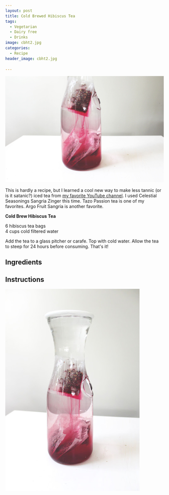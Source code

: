 ```yaml
---
layout: post
title: Cold Brewed Hibiscus Tea
tags:
  - Vegetarian
  - Dairy free
  - Drinks
image: cbht2.jpg
categories:
  - Recipe
header_image: cbht2.jpg

---
```


![Image of Cold Brewed Hibiscus Tea.](/upload/cbht2.jpg)

This is hardly a recipe, but I learned a cool new way to make less tannic (or is it satanic?) iced tea from [my favorite YouTube channel](https://www.youtube.com/watch?v=84UADOS7RsA). I used Celestial Seasonings Sangria Zinger this time. Tazo Passion tea is one of my favorites. Argo Fruit Sangria is another favorite.  
  
**Cold Brew Hibiscus Tea**  
  
6 hibiscus tea bags  
4 cups cold filtered water  
  
Add the tea to a glass pitcher or carafe. Top with cold water. Allow the tea to steep for 24 hours before consuming. That's it!

## Ingredients



## Instructions







![Image of Cold Brewed Hibiscus Tea.](/upload/cbht.jpg)